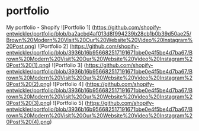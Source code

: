 # portfolio
My portfolio - Shopify
![Portfolio 1]
(https://github.com/shopify-entwickler/portfolio/blob/ba2acbd4af013d8f994239b28cb1b0b39d50ae25/Brown%20Modern%20Visit%20Our%20Website%20Video%20Instagram%20Post.png)
![Portfolio 2]
(https://github.com/shopify-entwickler/portfolio/blob/3936b16b956682517191671bbe0e4f5be4d7ba67/Brown%20Modern%20Visit%20Our%20Website%20Video%20Instagram%20Post%20(1).png)
![Portfolio 3]
(https://github.com/shopify-entwickler/portfolio/blob/3936b16b956682517191671bbe0e4f5be4d7ba67/Brown%20Modern%20Visit%20Our%20Website%20Video%20Instagram%20Post%20(2).png)
![Portfolio 4]
(https://github.com/shopify-entwickler/portfolio/blob/3936b16b956682517191671bbe0e4f5be4d7ba67/Brown%20Modern%20Visit%20Our%20Website%20Video%20Instagram%20Post%20(3).png)
![Portfolio 5]
(https://github.com/shopify-entwickler/portfolio/blob/3936b16b956682517191671bbe0e4f5be4d7ba67/Brown%20Modern%20Visit%20Our%20Website%20Video%20Instagram%20Post%20(4).png)

